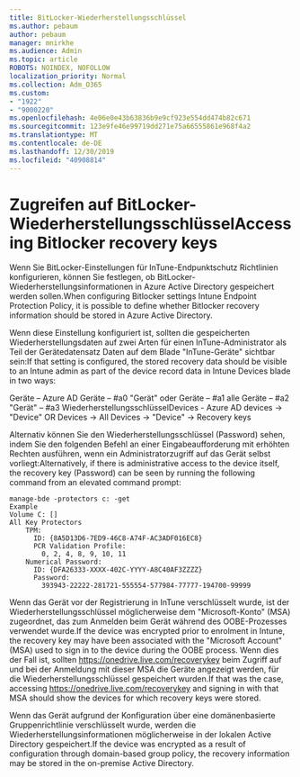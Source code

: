 ```yaml
---
title: BitLocker-Wiederherstellungsschlüssel
ms.author: pebaum
author: pebaum
manager: mnirkhe
ms.audience: Admin
ms.topic: article
ROBOTS: NOINDEX, NOFOLLOW
localization_priority: Normal
ms.collection: Adm_O365
ms.custom:
- "1922"
- "9000220"
ms.openlocfilehash: 4e06e0e43b63836b9e9cf923e554dd474b82c671
ms.sourcegitcommit: 123e9fe46e99719dd271e75a66555861e968f4a2
ms.translationtype: MT
ms.contentlocale: de-DE
ms.lasthandoff: 12/30/2019
ms.locfileid: "40908814"
---
```

# <a name="accessing-bitlocker-recovery-keys"></a><span data-ttu-id="82e76-102">Zugreifen auf BitLocker-Wiederherstellungsschlüssel</span><span class="sxs-lookup"><span data-stu-id="82e76-102">Accessing Bitlocker recovery keys</span></span>

<span data-ttu-id="82e76-103">Wenn Sie BitLocker-Einstellungen für InTune-Endpunktschutz Richtlinien konfigurieren, können Sie festlegen, ob BitLocker-Wiederherstellungsinformationen in Azure Active Directory gespeichert werden sollen.</span><span class="sxs-lookup"><span data-stu-id="82e76-103">When configuring Bitlocker settings Intune Endpoint Protection Policy, it is possible to define whether Bitlocker recovery information should be stored in Azure Active Directory.</span></span>

<span data-ttu-id="82e76-104">Wenn diese Einstellung konfiguriert ist, sollten die gespeicherten Wiederherstellungsdaten auf zwei Arten für einen InTune-Administrator als Teil der Gerätedatensatz Daten auf dem Blade "InTune-Geräte" sichtbar sein:</span><span class="sxs-lookup"><span data-stu-id="82e76-104">If that setting is configured, the stored recovery data should be visible to an Intune admin as part of the device record data in Intune Devices blade in two ways:</span></span>

<span data-ttu-id="82e76-105">Geräte – Azure AD Geräte – #a0 "Gerät" oder Geräte – #a1 alle Geräte – #a2 "Gerät" – #a3 Wiederherstellungsschlüssel</span><span class="sxs-lookup"><span data-stu-id="82e76-105">Devices - Azure AD devices -> "Device"  OR Devices -> All Devices -> "Device" -> Recovery keys</span></span>

<span data-ttu-id="82e76-106">Alternativ können Sie den Wiederherstellungsschlüssel (Password) sehen, indem Sie den folgenden Befehl an einer Eingabeaufforderung mit erhöhten Rechten ausführen, wenn ein Administratorzugriff auf das Gerät selbst vorliegt:</span><span class="sxs-lookup"><span data-stu-id="82e76-106">Alternatively, if there is administrative access to the device itself, the recovery key (Password) can be seen by running the following command from an elevated command prompt:</span></span>

```
manage-bde -protectors c: -get
Example
Volume C: []
All Key Protectors
    TPM:
      ID: {8A5D13D6-7ED9-46C8-A74F-AC3ADF016EC8}
      PCR Validation Profile:
        0, 2, 4, 8, 9, 10, 11
    Numerical Password:
      ID: {DFA26333-XXXX-402C-YYYY-A8C40AF3ZZZZ}
      Password:
        393943-22222-281721-555554-577984-77777-194700-99999
```
<span data-ttu-id="82e76-107">Wenn das Gerät vor der Registrierung in InTune verschlüsselt wurde, ist der Wiederherstellungsschlüssel möglicherweise dem "Microsoft-Konto" (MSA) zugeordnet, das zum Anmelden beim Gerät während des OOBE-Prozesses verwendet wurde.</span><span class="sxs-lookup"><span data-stu-id="82e76-107">If the device was encrypted prior to enrolment in Intune, the recovery key may have been associated with the "Microsoft Account" (MSA) used to sign in to the device during the OOBE process.</span></span> <span data-ttu-id="82e76-108">Wenn dies der Fall ist, sollten https://onedrive.live.com/recoverykey beim Zugriff auf und bei der Anmeldung mit dieser MSA die Geräte angezeigt werden, für die Wiederherstellungsschlüssel gespeichert wurden.</span><span class="sxs-lookup"><span data-stu-id="82e76-108">If that was the case, accessing  https://onedrive.live.com/recoverykey and signing in with that MSA should show the devices for which recovery keys were stored.</span></span>
 
<span data-ttu-id="82e76-109">Wenn das Gerät aufgrund der Konfiguration über eine domänenbasierte Gruppenrichtlinie verschlüsselt wurde, werden die Wiederherstellungsinformationen möglicherweise in der lokalen Active Directory gespeichert.</span><span class="sxs-lookup"><span data-stu-id="82e76-109">If the device was encrypted as a result of configuration through domain-based group policy, the recovery information may be stored in the on-premise Active Directory.</span></span>
 

